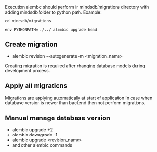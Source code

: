 
Execution alembic should perform in mindsdb/migrations directory
with adding mindsdb folder to python path. Example:

`cd mindsdb/migrations`

`env PYTHONPATH=../../ alembic upgrade head`

## Create migration

- alembic revision --autogenerate -m <migration_name>

Creating migration is required after changing database models during development process.

## Apply all migrations

Migrations are applying automatically at start of application
In case when database version is newer than backend then not perform migrations.

## Manual manage database version
- alembic upgrade +2
- alembic downgrade -1
- alembic upgrade <revision_name>
- and other alembic commands
